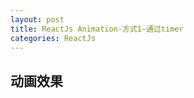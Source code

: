 ```yaml
---
layout: post
title: ReactJs Animation-方式1-通过timer
categories: ReactJs
---
```


## 动画效果

<html>
    <head>
        <script src="//cdn.bootcss.com/react/0.14.7/react.js"></script>
        <script src="//cdn.bootcss.com/react/0.14.7/react-dom.js"></script>
        <script src="../build/browser.min.js"></script>
    </head>
    <body>
        <div id="ticker" style="font-size:16px;"></div>
        <script type="text/babel">
            var Timer = React.createClass({
                getInitialState: function() {
                    return {
                        secondsElapsed: 0,
                        R: 255,
                        G: 0,
                        B: 160,
                        A: 1,
                        Rmode: 'down',
                        Gmode: 'none',
                        Bmode: 'none',
                        X: 0,
                        Xmode: 'up',
                        Y: 0,
                        Ymode: 'up',
                        RGBA: 'rgba(0,0,0,0)',
                        width: "1%",
                        height: "1%",
                        width_num: 2,
                        height_num: 2,
                        Radius: 1,
                        RadiusMode: 'up',
                        WidthMode: 'up'
                    };
                },
                addR: function(R, Rmode) {
                    var nRmode = Rmode;
                    var nR = R + 1;
                    if( nR > 255 ){
                        nRmode = 'down';
                    }
                    return [ nR, nRmode ];
                },
                decR: function(R, Rmode, Gmode) {
                    var nRmode = Rmode;
                    var nGmode = Gmode;
                    var nR = R - 1;
                    if( nR < 0 ){
                        nRmode = 'up';
                        nGmode = 'up';
                    }
                    return [ nR, nRmode , nGmode];
                },
                tick: function() {
                    var R = this.state.R;
                    var G = this.state.G;
                    var B = this.state.B;
                    var A = this.state.A;
                    var Rmode = this.state.Rmode;
                    var Gmode = this.state.Gmode;
                    var Bmode = this.state.Bmode;
                    var Radius = this.state.Radius;
                    var RadiusMode = this.state.RadiusMode;
                    var WidthMode = this.state.WidthMode;
                    switch(Rmode){
                        case 'up':
                            var temp = this.addR(R, Rmode);
                            R = temp[0];
                            Rmode = temp[1];
                            break;
                        case 'down':
                            var temp = this.decR(R, Rmode, Gmode);
                            R = temp[0];
                            Rmode = temp[1];
                            Gmode = temp[2];
                            break;
                    }
                    switch(Gmode){
                        case 'up':
                            var temp = this.addR(R, Rmode);
                            R = temp[0];
                            Rmode = temp[1];
                            break;
                        case 'down':
                            var temp = this.decR(R, Rmode, Gmode);
                            R = temp[0];
                            Rmode = temp[1];
                            Gmode = temp[2];
                            break;
                    }
                    if( Gmode == 'up' ){
                        G = G + 1;
                        if( G == 255){
                            Gmode = 'down';
                        }
                    }else if( Gmode == 'down' ){
                        G = G - 1;
                        if( G == 0 ){
                            Gmode = 'up';
                            Bmode = 'down';
                        }
                    }
                    if( Bmode == 'up' ){
                        B = B + 1;
                        if( B == 255 ) {
                            Bmode = 'down';
                        }
                    }else if ( Bmode == 'down' ){
                        B = B - 1;
                        if( B == 0 ){
                            Bmode = 'up';
                        }
                    }
                    var X = this.state.X;
                    var Y = this.state.Y;
                    var Xmode = this.state.Xmode;
                    var Ymode = this.state.Ymode;
                    if( Xmode == 'up' ){
                        X = X + 3;
                        if( X > 1176 ){
                            Xmode = 'down';
                        }
                    }else if( Xmode == 'down' ){
                        X = X - 2;
                        if( X < 0 ){
                            Xmode = 'up';
                        }
                    }
                    if( Ymode == 'up' ){
                        Y = Y + 1;
                        if(Y > 308) {
                            Ymode = 'down';
                        }
                    } else if (Ymode == 'down'){
                        Y = Y - 1;
                        if(Y < 0){
                            Ymode = 'up';
                        }
                    }
                    var rgba_str = 'rgba(' + R + ',' + G + ',' + B + ','+ A + ')';
                    var width_temp_num = this.state.width_num;
                    var height_temp_num = this.state.height_num;
                    if( WidthMode== 'up' ) {
                        width_temp_num = this.state.width_num + 0.5;
                        height_temp_num = this.state.height_num + 0.5;
                        if( width_temp_num > 100 || height_temp_num > 100){
                            WidthMode = 'down';
                        }
                    }
                    if(WidthMode == 'down'){
                        width_temp_num = this.state.width_num - 0.5;
                        height_temp_num = this.state.height_num - 0.5;
                        if( width_temp_num < 0 || height_temp_num < 0){
                            WidthMode = 'up';
                        }
                    }
                    if( RadiusMode == 'up' ){
                        Radius = Radius + 1;
                        if(Radius == 150){
                            RadiusMode = 'down';
                        }
                    }else if(RadiusMode == 'down' ){
                        Radius = Radius - 1;
                        if(Radius == 0 ){
                            RadiusMode = 'up';
                        }
                    }
                    var width_str = width_temp_num + "%";
                    var height_str = height_temp_num + "%";
                    this.setState({
                        secondsElapsed: this.state.secondsElapsed + 1,
                        RGBA: rgba_str,
                        width: width_str,
                        height: height_str,
                        width_num: width_temp_num,
                        R: R,
                        G: G,
                        B: B,
                        A: A,
                        Rmode: Rmode,
                        Gmode: Gmode,
                        Bmode: Bmode,
                        WidthMode: WidthMode,
                        X: X,
                        Xmode: Xmode,
                        Y: Y,
                        Ymode: Ymode,
                        Radius: Radius,
                        RadiusMode: RadiusMode
                    });
                },
                  componentDidMount: function() {
                    this.interval = setInterval(this.tick, 1);
                  },
                  componentWillUnmount: function() {
                    clearInterval(this.interval);
                  },
                  render: function() {
                    return (
                      <div >
                        Seconds Elapsed: {this.state.secondsElapsed}
                        <br />
                        Color: {this.state.RGBA}
                        <br />
                        Width: {this.state.width}
                        <br />
                        Height: {this.state.height}
                        <br />
                        X: {this.state.X}
                        <br />
                        Y: {this.state.Y}
                        <br />
                        Rmode: {this.state.Rmode}
                        <br />
                        Gmode: {this.state.Gmode}
                        <br />
                        Bmode: {this.state.Bmode}
                        <br />
                        RadiusMode: {this.state.RadiusMode}
                        <br />
                        Radius: {this.state.Radius}
                        <div style={{position:'absolute',right:{this.state.X},bottom:{this.state.Y},borderRadius:{this.state.Radius},fontSize:18,backgroundColor:{this.state.RGBA},width:200,height:200,textAlign: 'center'}}>
                        </div>
                      </div>
                    );
                  }
                });

            ReactDOM.render(
                <Timer />, 
                document.getElementById('ticker')
            );

        </script>
    </body>
</html>

```
var Timer = React.createClass({
                getInitialState: function() {
                    return {
                        secondsElapsed: 0,
                        R: 255,
                        G: 0,
                        B: 160,
                        A: 1,
                        Rmode: 'down',
                        Gmode: 'none',
                        Bmode: 'none',
                        X: 0,
                        Xmode: 'up',
                        Y: 0,
                        Ymode: 'up',
                        RGBA: 'rgba(0,0,0,0)',
                        width: "1%",
                        height: "1%",
                        width_num: 2,
                        height_num: 2,
                        Radius: 1,
                        RadiusMode: 'up',
                        WidthMode: 'up'
                    };
                },
                addR: function(R, Rmode) {
                    var nRmode = Rmode;
                    var nR = R + 1;
                    if( nR > 255 ){
                        nRmode = 'down';
                    }
                    return [ nR, nRmode ];
                },
                decR: function(R, Rmode, Gmode) {
                    var nRmode = Rmode;
                    var nGmode = Gmode;
                    var nR = R - 1;
                    if( nR < 0 ){
                        nRmode = 'up';
                        nGmode = 'up';
                    }
                    return [ nR, nRmode , nGmode];
                },
                tick: function() {
                    var R = this.state.R;
                    var G = this.state.G;
                    var B = this.state.B;
                    var A = this.state.A;
                    var Rmode = this.state.Rmode;
                    var Gmode = this.state.Gmode;
                    var Bmode = this.state.Bmode;
                    var Radius = this.state.Radius;
                    var RadiusMode = this.state.RadiusMode;
                    var WidthMode = this.state.WidthMode;
                    switch(Rmode){
                        case 'up':
                            var temp = this.addR(R, Rmode);
                            R = temp[0];
                            Rmode = temp[1];
                            break;
                        case 'down':
                            var temp = this.decR(R, Rmode, Gmode);
                            R = temp[0];
                            Rmode = temp[1];
                            Gmode = temp[2];
                            break;
                    }
                    switch(Gmode){
                        case 'up':
                            var temp = this.addR(R, Rmode);
                            R = temp[0];
                            Rmode = temp[1];
                            break;
                        case 'down':
                            var temp = this.decR(R, Rmode, Gmode);
                            R = temp[0];
                            Rmode = temp[1];
                            Gmode = temp[2];
                            break;
                    }
                    if( Gmode == 'up' ){
                        G = G + 1;
                        if( G == 255){
                            Gmode = 'down';
                        }
                    }else if( Gmode == 'down' ){
                        G = G - 1;
                        if( G == 0 ){
                            Gmode = 'up';
                            Bmode = 'down';
                        }
                    }
                    if( Bmode == 'up' ){
                        B = B + 1;
                        if( B == 255 ) {
                            Bmode = 'down';
                        }
                    }else if ( Bmode == 'down' ){
                        B = B - 1;
                        if( B == 0 ){
                            Bmode = 'up';
                        }
                    }
                    var X = this.state.X;
                    var Y = this.state.Y;
                    var Xmode = this.state.Xmode;
                    var Ymode = this.state.Ymode;
                    if( Xmode == 'up' ){
                        X = X + 3;
                        if( X > 1176 ){
                            Xmode = 'down';
                        }
                    }else if( Xmode == 'down' ){
                        X = X - 2;
                        if( X < 0 ){
                            Xmode = 'up';
                        }
                    }
                    if( Ymode == 'up' ){
                        Y = Y + 1;
                        if(Y > 308) {
                            Ymode = 'down';
                        }
                    } else if (Ymode == 'down'){
                        Y = Y - 1;
                        if(Y < 0){
                            Ymode = 'up';
                        }
                    }
                    var rgba_str = 'rgba(' + R + ',' + G + ',' + B + ','+ A + ')';
                    var width_temp_num = this.state.width_num;
                    var height_temp_num = this.state.height_num;
                    if( WidthMode== 'up' ) {
                        width_temp_num = this.state.width_num + 0.5;
                        height_temp_num = this.state.height_num + 0.5;
                        if( width_temp_num > 100 || height_temp_num > 100){
                            WidthMode = 'down';
                        }
                    }
                    if(WidthMode == 'down'){
                        width_temp_num = this.state.width_num - 0.5;
                        height_temp_num = this.state.height_num - 0.5;
                        if( width_temp_num < 0 || height_temp_num < 0){
                            WidthMode = 'up';
                        }
                    }
                    if( RadiusMode == 'up' ){
                        Radius = Radius + 1;
                        if(Radius == 150){
                            RadiusMode = 'down';
                        }
                    }else if(RadiusMode == 'down' ){
                        Radius = Radius - 1;
                        if(Radius == 0 ){
                            RadiusMode = 'up';
                        }
                    }
                    var width_str = width_temp_num + "%";
                    var height_str = height_temp_num + "%";
                    this.setState({
                        secondsElapsed: this.state.secondsElapsed + 1,
                        RGBA: rgba_str,
                        width: width_str,
                        height: height_str,
                        width_num: width_temp_num,
                        R: R,
                        G: G,
                        B: B,
                        A: A,
                        Rmode: Rmode,
                        Gmode: Gmode,
                        Bmode: Bmode,
                        WidthMode: WidthMode,
                        X: X,
                        Xmode: Xmode,
                        Y: Y,
                        Ymode: Ymode,
                        Radius: Radius,
                        RadiusMode: RadiusMode
                    });
                },
                  componentDidMount: function() {
                    this.interval = setInterval(this.tick, 1);
                  },
                  componentWillUnmount: function() {
                    clearInterval(this.interval);
                  },
                  render: function() {
                    return (
                      <div >
                        Seconds Elapsed: {this.state.secondsElapsed}
                        <br />
                        Color: {this.state.RGBA}
                        <br />
                        Width: {this.state.width}
                        <br />
                        Height: {this.state.height}
                        <br />
                        X: {this.state.X}
                        <br />
                        Y: {this.state.Y}
                        <br />
                        Rmode: {this.state.Rmode}
                        <br />
                        Gmode: {this.state.Gmode}
                        <br />
                        Bmode: {this.state.Bmode}
                        <br />
                        RadiusMode: {this.state.RadiusMode}
                        <br />
                        Radius: {this.state.Radius}
                        <div style={{position:'absolute',left:this.state.X,top:this.state.Y,borderRadius:this.state.Radius,fontSize:18,backgroundColor:this.state.RGBA,width:200,height:200,textAlign: 'center'}}>
                        </div>
                        <div style={{position:'absolute',right:this.state.X,bottom:this.state.Y,borderRadius:this.state.Radius,fontSize:18,backgroundColor:this.state.RGBA,width:200,height:200,textAlign: 'center'}}>
                        </div>
                      </div>
                    );
                  }
                });
```



by: 潘尚 <br />
time: 2016.3.26

